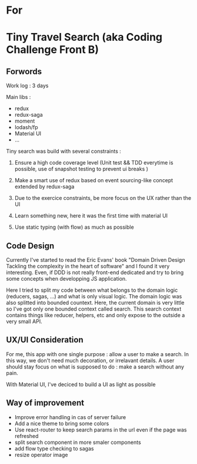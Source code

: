 # For

# Tiny Travel Search (aka Coding Challenge Front B)

## Forwords

Work log : 3 days

Main libs :

- redux
- redux-saga
- moment
- lodash/fp
- Material UI
- ...

Tiny search was build with several constraints :

1. Ensure a high code coverage level (Unit test && TDD everytime is possible, use of snapshot testing to prevent ui breaks )
2. Make a smart use of redux based on event sourcing-like concept extended by redux-saga
3. Due to the exercice constraints, be more focus on the UX rather than the UI
4. Learn something new, here it was the first time with material UI

5. Use static typing (with flow) as much as possible

## Code Design

Currently I've started to read the Eric Evans' book "Domain Driven Design Tackling the complexity in the heart of software" and I found it very interesting. Even, if DDD is not really front-end dedicated and try to bring some concepts when developping JS application.

Here I tried to split my code between what belongs to the domain logic (reducers, sagas, ...) and what is only visual logic. The domain logic was also splitted into bounded countext. Here, the current domain is very little so I've got only one bounded context called search. This search context contains things like reducer, helpers, etc and only expose to the outside a very small API.

## UX/UI Consideration

For me, this app with one single purpose : allow a user to make a search. In this way, we don't need much decoration, or irrelavant details. A user should stay focus on what is supposed to do : make a search without any pain.

With Material UI, I've deciced to build a UI as light as possible

## Way of improvement

- Improve error handling in cas of server failure
- Add a nice theme to bring some colors
- Use react-router to keep search params in the url even if the page was refreshed
- split search component in more smaler components
- add flow type checking to sagas
- resize operator image
